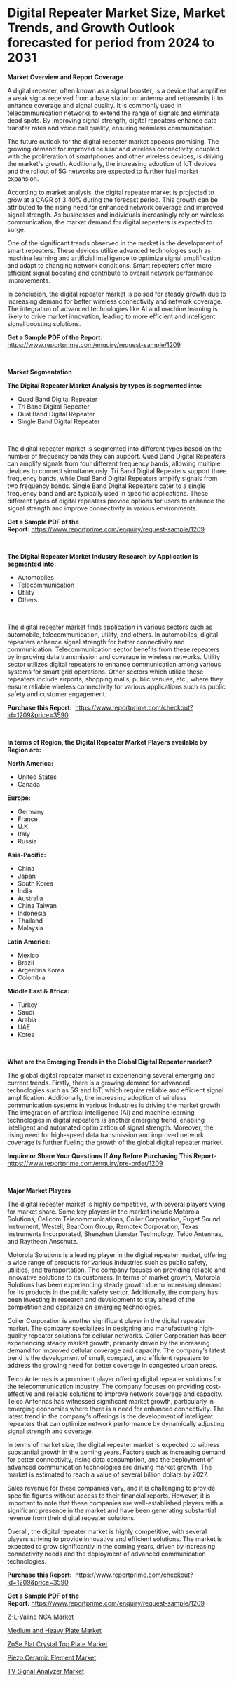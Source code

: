 <p><h1>Digital Repeater Market Size, Market Trends, and Growth Outlook forecasted for period from 2024 to 2031</h1></p><p><strong>Market Overview and Report Coverage</strong></p>
<p><p>A digital repeater, often known as a signal booster, is a device that amplifies a weak signal received from a base station or antenna and retransmits it to enhance coverage and signal quality. It is commonly used in telecommunication networks to extend the range of signals and eliminate dead spots. By improving signal strength, digital repeaters enhance data transfer rates and voice call quality, ensuring seamless communication.</p><p>The future outlook for the digital repeater market appears promising. The growing demand for improved cellular and wireless connectivity, coupled with the proliferation of smartphones and other wireless devices, is driving the market's growth. Additionally, the increasing adoption of IoT devices and the rollout of 5G networks are expected to further fuel market expansion.</p><p>According to market analysis, the digital repeater market is projected to grow at a CAGR of 3.40% during the forecast period. This growth can be attributed to the rising need for enhanced network coverage and improved signal strength. As businesses and individuals increasingly rely on wireless communication, the market demand for digital repeaters is expected to surge.</p><p>One of the significant trends observed in the market is the development of smart repeaters. These devices utilize advanced technologies such as machine learning and artificial intelligence to optimize signal amplification and adapt to changing network conditions. Smart repeaters offer more efficient signal boosting and contribute to overall network performance improvements.</p><p>In conclusion, the digital repeater market is poised for steady growth due to increasing demand for better wireless connectivity and network coverage. The integration of advanced technologies like AI and machine learning is likely to drive market innovation, leading to more efficient and intelligent signal boosting solutions.</p></p>
<p><strong>Get a Sample PDF of the Report:</strong> <a href="https://www.reportprime.com/enquiry/request-sample/1209">https://www.reportprime.com/enquiry/request-sample/1209</a></p>
<p>&nbsp;</p>
<p><strong>Market Segmentation</strong></p>
<p><strong>The Digital Repeater Market Analysis by types is segmented into:</strong></p>
<p><ul><li>Quad Band Digital Repeater</li><li>Tri Band Digital Repeater</li><li>Dual Band Digital Repeater</li><li>Single Band Digital Repeater</li></ul></p>
<p>&nbsp;</p>
<p><p>The digital repeater market is segmented into different types based on the number of frequency bands they can support. Quad Band Digital Repeaters can amplify signals from four different frequency bands, allowing multiple devices to connect simultaneously. Tri Band Digital Repeaters support three frequency bands, while Dual Band Digital Repeaters amplify signals from two frequency bands. Single Band Digital Repeaters cater to a single frequency band and are typically used in specific applications. These different types of digital repeaters provide options for users to enhance the signal strength and improve connectivity in various environments.</p></p>
<p><strong>Get a Sample PDF of the Report:</strong>&nbsp;<a href="https://www.reportprime.com/enquiry/request-sample/1209">https://www.reportprime.com/enquiry/request-sample/1209</a></p>
<p>&nbsp;</p>
<p><strong>The Digital Repeater Market Industry Research by Application is segmented into:</strong></p>
<p><ul><li>Automobiles</li><li>Telecommunication</li><li>Utility</li><li>Others</li></ul></p>
<p>&nbsp;</p>
<p><p>The digital repeater market finds application in various sectors such as automobile, telecommunication, utility, and others. In automobiles, digital repeaters enhance signal strength for better connectivity and communication. Telecommunication sector benefits from these repeaters by improving data transmission and coverage in wireless networks. Utility sector utilizes digital repeaters to enhance communication among various systems for smart grid operations. Other sectors which utilize these repeaters include airports, shopping malls, public venues, etc., where they ensure reliable wireless connectivity for various applications such as public safety and customer engagement.</p></p>
<p><strong>Purchase this Report:</strong>&nbsp; <a href="https://www.reportprime.com/checkout?id=1209&price=3590">https://www.reportprime.com/checkout?id=1209&price=3590</a></p>
<p>&nbsp;</p>
<p><strong>In terms of Region, the Digital Repeater Market Players available by Region are:</strong></p>
<p>
    <p> <strong> North America: </strong>
        <ul>
            <li>United States</li>
            <li>Canada</li>
        </ul>
        </p> 
    <p> <strong> Europe: </strong>
        <ul>
            <li>Germany</li>
            <li>France</li>
            <li>U.K.</li>
            <li>Italy</li>
            <li>Russia</li>
        </ul>
        </p> 
    <p> <strong> Asia-Pacific: </strong>
        <ul>
            <li>China</li>
            <li>Japan</li>
            <li>South Korea</li>
            <li>India</li>
            <li>Australia</li>
            <li>China Taiwan</li>
            <li>Indonesia</li>
            <li>Thailand</li>
            <li>Malaysia</li>
        </ul>
        </p> 
    <p> <strong> Latin America: </strong>
        <ul>
            <li>Mexico</li>
            <li>Brazil</li>
            <li>Argentina Korea</li>
            <li>Colombia</li>
        </ul>
        </p> 
    <p> <strong> Middle East & Africa: </strong>
        <ul>
            <li>Turkey</li>
            <li>Saudi</li>
            <li>Arabia</li>
            <li>UAE</li>
            <li>Korea</li>
        </ul>
    </p>
    </p>
<p>&nbsp;</p>
<p><strong>What are the Emerging Trends in the Global Digital Repeater market?</strong></p>
<p><p>The global digital repeater market is experiencing several emerging and current trends. Firstly, there is a growing demand for advanced technologies such as 5G and IoT, which require reliable and efficient signal amplification. Additionally, the increasing adoption of wireless communication systems in various industries is driving the market growth. The integration of artificial intelligence (AI) and machine learning technologies in digital repeaters is another emerging trend, enabling intelligent and automated optimization of signal strength. Moreover, the rising need for high-speed data transmission and improved network coverage is further fueling the growth of the global digital repeater market.</p></p>
<p><strong>Inquire or Share Your Questions If Any Before Purchasing This Report</strong>- <a href="https://www.reportprime.com/enquiry/pre-order/1209">https://www.reportprime.com/enquiry/pre-order/1209</a></p>
<p>&nbsp;</p>
<p><strong>Major Market Players</strong></p>
<p><p>The digital repeater market is highly competitive, with several players vying for market share. Some key players in the market include Motorola Solutions, Cellcom Telecommunications, Coiler Corporation, Puget Sound Instrument, Westell, BearCom Group, Remotek Corporation, Texas Instruments Incorporated, Shenzhen Lianstar Technology, Telco Antennas, and Raytheon Anschutz.</p><p>Motorola Solutions is a leading player in the digital repeater market, offering a wide range of products for various industries such as public safety, utilities, and transportation. The company focuses on providing reliable and innovative solutions to its customers. In terms of market growth, Motorola Solutions has been experiencing steady growth due to increasing demand for its products in the public safety sector. Additionally, the company has been investing in research and development to stay ahead of the competition and capitalize on emerging technologies.</p><p>Coiler Corporation is another significant player in the digital repeater market. The company specializes in designing and manufacturing high-quality repeater solutions for cellular networks. Coiler Corporation has been experiencing steady market growth, primarily driven by the increasing demand for improved cellular coverage and capacity. The company's latest trend is the development of small, compact, and efficient repeaters to address the growing need for better coverage in congested urban areas.</p><p>Telco Antennas is a prominent player offering digital repeater solutions for the telecommunication industry. The company focuses on providing cost-effective and reliable solutions to improve network coverage and capacity. Telco Antennas has witnessed significant market growth, particularly in emerging economies where there is a need for enhanced connectivity. The latest trend in the company's offerings is the development of intelligent repeaters that can optimize network performance by dynamically adjusting signal strength and coverage.</p><p>In terms of market size, the digital repeater market is expected to witness substantial growth in the coming years. Factors such as increasing demand for better connectivity, rising data consumption, and the deployment of advanced communication technologies are driving market growth. The market is estimated to reach a value of several billion dollars by 2027.</p><p>Sales revenue for these companies vary, and it is challenging to provide specific figures without access to their financial reports. However, it is important to note that these companies are well-established players with a significant presence in the market and have been generating substantial revenue from their digital repeater solutions.</p><p>Overall, the digital repeater market is highly competitive, with several players striving to provide innovative and efficient solutions. The market is expected to grow significantly in the coming years, driven by increasing connectivity needs and the deployment of advanced communication technologies.</p></p>
<p><strong>Purchase this Report:</strong>&nbsp;&nbsp;<a href="https://www.reportprime.com/checkout?id=1209&price=3590">https://www.reportprime.com/checkout?id=1209&price=3590</a></p>
<p></p>
<p><strong>Get a Sample PDF of the Report:</strong>&nbsp;<a href="https://www.reportprime.com/enquiry/request-sample/1209">https://www.reportprime.com/enquiry/request-sample/1209</a></p>
<p><p><a href="https://issuu.com/reportprime-2/docs/z-l-valine-nca-market-size-2030.pptx">Z-L-Valine NCA Market</a></p><p><a href="https://www.linkedin.com/pulse/medium-heavy-plate-market-size-growth-forecast-from-smz9e/">Medium and Heavy Plate Market</a></p><p><a href="https://issuu.com/reportprime-2/docs/znse-flat-crystal-top-plate-market-size-2030.pptx">ZnSe Flat Crystal Top Plate Market</a></p><p><a href="https://github.com/GroverBarry/Market-Research-Report-List-3/blob/main/piezo-ceramic-element-market.md">Piezo Ceramic Element Market</a></p><p><a href="https://github.com/RickHolmes3/Market-Research-Report-List-2/blob/main/tv-signal-analyzer-market.md">TV Signal Analyzer Market</a></p></p>
